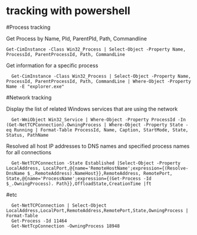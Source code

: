 # tracking with powershell

#Process tracking
 
Get Process by Name, PId, ParentPId, Path, Commandline
 ```
 Get-CimInstance -Class Win32_Process | Select-Object -Property Name, ProcessId, ParentProcessId, Path, CommandLine
 ```

Get information for a specific process
```
  Get-CimInstance -Class Win32_Process | Select-Object -Property Name, ProcessId, ParentProcessId, Path, CommandLine | Where-Object -Property Name -E "explorer.exe"
```

#Network tracking

Display the list of related Windows services that are using the network
```
  Get-WmiObject Win32_Service | Where-Object -Property ProcessId -In (Get-NetTCPConnection).OwningProcess | Where-Object -Property State -eq Running | Format-Table ProcessId, Name, Caption, StartMode, State, Status, PathName
```

Resolved all host IP addresses to DNS names and specified process names for all connections
```
  Get-NetTCPConnection -State Established |Select-Object -Property LocalAddress, LocalPort,@{name='RemoteHostName';expression={(Resolve-DnsName $_.RemoteAddress).NameHost}},RemoteAddress, RemotePort, State,@{name='ProcessName';expression={(Get-Process -Id $_.OwningProcess). Path}},OffloadState,CreationTime |ft
```

#etc
```
  Get-NetTCPConnection | Select-Object LocalAddress,LocalPort,RemoteAddress,RemotePort,State,OwningProcess | Format-Table
  Get-Process -Id 11464
  Get-NetTcpConnection -OwningProcess 18948
```
